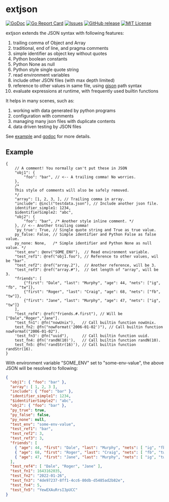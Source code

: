 # extjson

[![GoDoc](https://img.shields.io/badge/api-Godoc-blue.svg)][godoc]
[![Go Report Card](https://goreportcard.com/badge/github.com/jxskiss/extjson)][goreport]
[![Issues](https://img.shields.io/github/issues/jxskiss/extjson.svg)][issues]
[![GitHub release](http://img.shields.io/github/release/jxskiss/extjson.svg)][release]
[![MIT License](http://img.shields.io/badge/license-MIT-blue.svg)][license]

[godoc]: https://pkg.go.dev/github.com/jxskiss/extjson
[goreport]: https://goreportcard.com/report/github.com/jxskiss/extjson
[issues]: https://github.com/jxskiss/extjson/issues
[release]: https://github.com/jxskiss/extjson/releases
[license]: https://github.com/jxskiss/extjson/blob/master/LICENSE

extjson extends the JSON syntax with following features:

1. trailing comma of Object and Array
2. traditional, end of line, and pragma comments
3. simple identifier as object key without quotes
4. Python boolean constants
5. Python None as null
6. Python style single quote string
7. read environment variables
8. include other JSON files (with max depth limited)
9. reference to other values in same file, using [gjson] path syntax
10. evaluate expressions at runtime, with frequently used builtin functions

[gjson]: https://github.com/tidwall/gjson

It helps in many scenes, such as:

1. working with data generated by python programs
2. configuration with comments
3. managing many json files with duplicate contents
4. data driven testing by JSON files

See [example](#example) and [godoc] for more details.

## Example

```text
{
    // A comment! You normally can't put these in JSON
    "obj1": {
        "foo": "bar", // <-- A trailing comma! No worries.
    },
    /*
    This style of comments will also be safely removed.
    */
    "array": [1, 2, 3, ], // Trailing comma in array.
    "include": @incl("testdata.json"), // Include another json file.
    identifier_simple1: 1234,
    $identifierSimple2: "abc",
    "obj2": {
        "foo": "bar", /* Another style inline comment. */
    }, // <-- Another trailing comma!
    'py_true': True, // Single quote string and True as true value.
    py_false: False, // Simple identifier and Python False as false value.
    py_none: None,   /* Simple identifier and Python None as null value. */
    "test_env": @env("SOME_ENV"),  // Read environment variable.
    "test_ref1": @ref("obj1.foo"), // Reference to other values, wil be "bar".
    "test_ref2": @ref("array.2"),  // Another reference, will be 3.
    "test_ref3": @ref("array.#"),  // Get length of "array", will be 3.
    "friends": [
        {"first": "Dale", "last": "Murphy", "age": 44, "nets": ["ig", "fb", "tw"]},
        {"first": "Roger", "last": "Craig", "age": 68, "nets": ["fb", "tw"]},
        {"first": "Jane", "last": "Murphy", "age": 47, "nets": ["ig", "tw"]}
    ],
    "test_ref4": @ref("friends.#.first"), // Will be ["Dale","Roger","Jane"].
    "test_fn1": @fn("nowUnix"),   // Call builtin function nowUnix.
    test_fn2: @fn("nowFormat('2006-01-02')"), // Call builtin function nowFormat("2006-01-02").
    'test_fn3': @fn("uuid"),      // Call builtin function uuid.
    test_fn4: @fn('randN(10)'),   // Call builtin function randN(10).
    test_fn5: @fn('randStr(16)'), // Call builtin function randStr(16).
}
```

With environment variable "SOME_ENV" set to "some-env-value", the above JSON
will be resolved to following:

```json
{
  "obj1": { "foo": "bar" },
  "array": [ 1, 2, 3 ],
  "include": { "foo": "bar" },
  "identifier_simple1": 1234,
  "$identifierSimple2": "abc",
  "obj2": { "foo": "bar" },
  "py_true": true,
  "py_false": false,
  "py_none": null,
  "test_env": "some-env-value",
  "test_ref1": "bar",
  "test_ref2": 3,
  "test_ref3": 3,
  "friends": [
    { "age": 44, "first": "Dale", "last": "Murphy", "nets": [ "ig", "fb", "tw" ] },
    { "age": 68, "first": "Roger", "last": "Craig", "nets": [ "fb", "tw" ] },
    { "age": 47, "first": "Jane", "last": "Murphy", "nets": [ "ig", "tw" ] }
  ],
  "test_ref4": [ "Dale", "Roger", "Jane" ],
  "test_fn1": 1643162035,
  "test_fn2": "2022-01-26",
  "test_fn3": "4de97237-8ff1-4cc6-80db-d5485ad2b82e",
  "test_fn4": 5,
  "test_fn5": "YewEXAuRrsI3pUCC"
}
```
